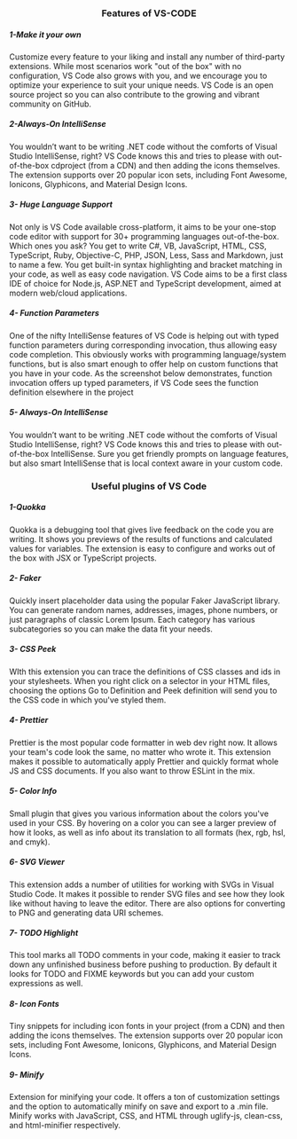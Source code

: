 ### <p align="center">Features of VS-CODE</p>
##### 1-Make it your own
Customize every feature to your liking and install any number of third-party extensions. While most scenarios work "out of the box" with no configuration, VS Code also grows with you, and we encourage you to optimize your experience to suit your unique needs. VS Code is an open source project so you can also contribute to the growing and vibrant community on GitHub.
##### 2-Always-On IntelliSense
You wouldn’t want to be writing .NET code without the comforts of Visual Studio IntelliSense, right? VS Code knows this and tries to please with out-of-the-box cdproject (from a CDN) and then adding the icons themselves. The extension supports over 20 popular icon sets, including Font Awesome, Ionicons, Glyphicons, and Material Design Icons. 
##### 3- Huge Language Support
Not only is VS Code available cross-platform, it aims to be your one-stop code editor with support for 30+ programming languages out-of-the-box. Which ones you ask? You get to write C#, VB, JavaScript, HTML, CSS, TypeScript, Ruby, Objective-C, PHP, JSON, Less, Sass and Markdown, just to name a few. You get built-in syntax highlighting and bracket matching in your code, as well as easy code navigation. VS Code aims to be a first class IDE of choice for Node.js, ASP.NET and TypeScript development, aimed at modern web/cloud applications.
##### 4- Function Parameters
One of the nifty IntelliSense features of VS Code is helping out with typed function parameters during corresponding invocation, thus allowing easy code completion. This obviously works with programming language/system functions, but is also smart enough to offer help on custom functions that you have in your code. As the screenshot below demonstrates, function invocation offers up typed parameters, if VS Code sees the function definition elsewhere in the project
##### 5- Always-On IntelliSense
You wouldn’t want to be writing .NET code without the comforts of Visual Studio IntelliSense, right? VS Code knows this and tries to please with out-of-the-box IntelliSense. Sure you get friendly prompts on language features, but also smart IntelliSense that is local context aware in your custom code.
 ### <p align="center">Useful plugins of VS Code</p>
 ##### 1-Quokka
 Quokka is a debugging tool that gives live feedback on the code you are writing. It shows you previews of the results of functions and calculated values for variables. The extension is easy to configure and works out of the box with JSX or TypeScript projects.
 ##### 2- Faker
 Quickly insert placeholder data using the popular Faker JavaScript library. You can generate random names, addresses, images, phone numbers, or just paragraphs of classic Lorem Ipsum. Each category has various subcategories so you can make the data fit your needs.
 ##### 3- CSS Peek
 WIth this extension you can trace the definitions of CSS classes and ids in your stylesheets. When you right click on a selector in your HTML files, choosing the options Go to Definition and Peek definition will send you to the CSS code in which you've styled them.
 ##### 4- Prettier
 Prettier is the most popular code formatter in web dev right now. It allows your team's code look the same, no matter who wrote it. This extension makes it possible to automatically apply Prettier and quickly format whole JS and CSS documents. If you also want to throw ESLint in the mix.
 ##### 5- Color Info
 Small plugin that gives you various information about the colors you've used in your CSS. By hovering on a color you can see a larger preview of how it looks, as well as info about its translation to all formats (hex, rgb, hsl, and cmyk).
 ##### 6- SVG Viewer
 This extension adds a number of utilities for working with SVGs in Visual Studio Code. It makes it possible to render SVG files and see how they look like without having to leave the editor. There are also options for converting to PNG and generating data URI schemes.
 ##### 7- TODO Highlight
This tool marks all TODO comments in your code, making it easier to track down any unfinished business before pushing to production. By default it looks for TODO and FIXME keywords but you can add your custom expressions as well.
##### 8- Icon Fonts
Tiny snippets for including icon fonts in your project (from a CDN) and then adding the icons themselves. The extension supports over 20 popular icon sets, including Font Awesome, Ionicons, Glyphicons, and Material Design Icons. 
##### 9- Minify
Extension for minifying your code. It offers a ton of customization settings and the option to automatically minify on save and export to a .min file. Minify works with JavaScript, CSS, and HTML through uglify-js, clean-css, and html-minifier respectively.


